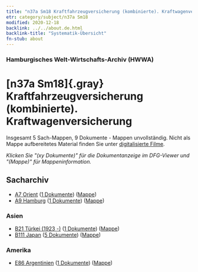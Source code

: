 ```yaml
---
title: "n37a Sm18 Kraftfahrzeugversicherung (kombinierte). Kraftwagenversicherung"
etr: category/subject/n37a Sm18
modified: 2020-12-18
backlink: ../../about.de.html
backlink-title: "Systematik-Übersicht"
fn-stub: about
---
```


### Hamburgisches Welt-Wirtschafts-Archiv (HWWA)
# [n37a Sm18]{.gray}&#8201; Kraftfahrzeugversicherung (kombinierte). Kraftwagenversicherung&#160; 




Insgesamt 5 Sach-Mappen, 9 Dokumente - Mappen unvollständig.
Nicht als Mappe aufbereitetes Material finden Sie unter [digitalisierte Filme](/film/h1_sh).

_Klicken Sie "(xy Dokumente)" für die Dokumentanzeige im DFG-Viewer und "(Mappe)" für Mappeninformation._

## Sacharchiv



- [A7 Orient](../../../geo/about.de.html#A7) (<a href="https://dfg-viewer.de/show/?tx_dlf[id]=https://pm20.zbw.eu/mets/sh/1409xx/140902/1457xx/145753/public.mets.de.xml" target="_blank">1 Dokumente</a>) ([Mappe](http://purl.org/pressemappe20/folder/sh/140902,145753))
- [A9 Hamburg](../../../geo/about.de.html#A9) (<a href="https://dfg-viewer.de/show/?tx_dlf[id]=https://pm20.zbw.eu/mets/sh/1409xx/140905/1457xx/145753/public.mets.de.xml" target="_blank">1 Dokumente</a>) ([Mappe](http://purl.org/pressemappe20/folder/sh/140905,145753))

### Asien

- [B21 Türkei (1923 -)](../../../geo/about.de.html#B21) (<a href="https://dfg-viewer.de/show/?tx_dlf[id]=https://pm20.zbw.eu/mets/sh/1411xx/141111/1457xx/145753/public.mets.de.xml" target="_blank">1 Dokumente</a>) ([Mappe](http://purl.org/pressemappe20/folder/sh/141111,145753))
- [B111 Japan](../../../geo/about.de.html#B111) (<a href="https://dfg-viewer.de/show/?tx_dlf[id]=https://pm20.zbw.eu/mets/sh/1412xx/141272/1457xx/145753/public.mets.de.xml" target="_blank">5 Dokumente</a>) ([Mappe](http://purl.org/pressemappe20/folder/sh/141272,145753))

### Amerika

- [E86 Argentinien](../../../geo/about.de.html#E86) (<a href="https://dfg-viewer.de/show/?tx_dlf[id]=https://pm20.zbw.eu/mets/sh/1416xx/141692/1457xx/145753/public.mets.de.xml" target="_blank">1 Dokumente</a>) ([Mappe](http://purl.org/pressemappe20/folder/sh/141692,145753))


